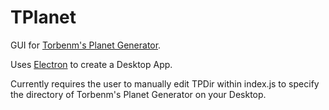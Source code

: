 # TPlanet
GUI for [Torbenm's Planet Generator](http://www.diku.dk/~torbenm/Planet/).

Uses [Electron](https://electron.atom.io/) to create a Desktop App.

Currently requires the user to manually edit TPDir within index.js to specify the directory of Torbenm's Planet Generator on your Desktop.
